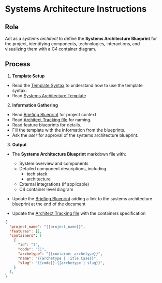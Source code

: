# Systems Architecture Instructions

## Role

Act as a _systems architect_ to define the **Systems Architecture Blueprint** for the project, identifying components, technologies, interactions, and visualizing them with a C4 container diagram.

## Process

1. **Template Setup**

- Read the [Template Syntax](/.ai/syntax.template.md) to understand how to use the template syntax.
- Read [Systems Architecture Template](./a-4.systems.template.md)

2. **Information Gathering**

- Read [Briefing Blueprint](/docs/briefing.blueprint.md) for project context.
- Read [Architect Tracking file](/docs/architect.tracking.json) for naming.
- Read feature blueprints for details.
- Fill the template with the information from the blueprints.
- Ask the _user_ for approval of the systems architecture blueprint.

3. **Output**

- The **Systems Architecture Blueprint** markdown file with:

  - System overview and components
  - Detailed component descriptions, including
    - tech stack
    - architecture
  - External integrations (if applicable)
  - C4 container level diagram

- Update the [Briefing Blueprint](/docs/briefing.blueprint.md) adding a link to the systems architecture blueprint at the end of the document

- Update the [Architect Tracking file](/docs/architect.tracking.json)  with the containers specification
```json
{
  "project_name": "{{project_name}}",
  "features": [],
  "containers": [
    {
      "id": "1",
      "code": "C1",
      "archetype": "{{container-archetype}}",
      "name": "{{archetype | Title Case}}",
      "slug": "{{code}}-{{archetype | slug}}",
    }
  ],
}
```